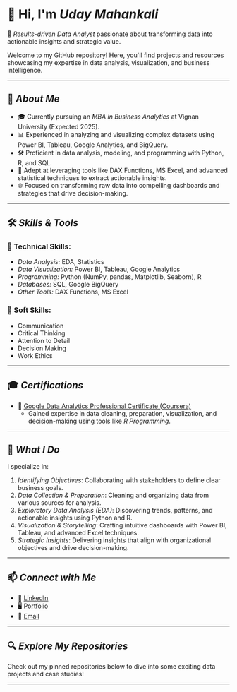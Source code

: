 # 👋 Hi, I'm *Uday Mahankali*  

🎯 *Results-driven Data Analyst* passionate about transforming data into actionable insights and strategic value.  

Welcome to my GitHub repository! Here, you'll find projects and resources showcasing my expertise in data analysis, visualization, and business intelligence.  

---

## 🚀 *About Me*  

- 🎓 Currently pursuing an *MBA in Business Analytics* at Vignan University (Expected 2025).  
- 📊 Experienced in analyzing and visualizing complex datasets using Power BI, Tableau, Google Analytics, and BigQuery.  
- 🛠 Proficient in data analysis, modeling, and programming with Python, R, and SQL.  
- 🌟 Adept at leveraging tools like DAX Functions, MS Excel, and advanced statistical techniques to extract actionable insights.  
- 🌐 Focused on transforming raw data into compelling dashboards and strategies that drive decision-making.  

---

## 🛠 *Skills & Tools*  

### 🔧 Technical Skills:  
- *Data Analysis:* EDA, Statistics  
- *Data Visualization:* Power BI, Tableau, Google Analytics  
- *Programming:* Python (NumPy, pandas, Matplotlib, Seaborn), R  
- *Databases:* SQL, Google BigQuery  
- *Other Tools:* DAX Functions, MS Excel  

### 🌟 Soft Skills:  
- Communication  
- Critical Thinking  
- Attention to Detail  
- Decision Making  
- Work Ethics  

---

## 🎓 *Certifications*  

- 🏅 [Google Data Analytics Professional Certificate (Coursera)](https://www.coursera.org/account/accomplishments/specialization/certificate/YESXMM44E2NK)  
  - Gained expertise in data cleaning, preparation, visualization, and decision-making using tools like *R Programming*.  

---

## 💼 *What I Do*  

I specialize in:  
1. *Identifying Objectives*: Collaborating with stakeholders to define clear business goals.  
2. *Data Collection & Preparation*: Cleaning and organizing data from various sources for analysis.  
3. *Exploratory Data Analysis (EDA)*: Discovering trends, patterns, and actionable insights using Python and R.  
4. *Visualization & Storytelling*: Crafting intuitive dashboards with Power BI, Tableau, and advanced Excel techniques.  
5. *Strategic Insights*: Delivering insights that align with organizational objectives and drive decision-making.  

---

## 📫 *Connect with Me*  

- 💼 [LinkedIn](https://www.linkedin.com/in/mahankali-uday-05525425a/)  
- 🖥 [Portfolio](https://github.com/Udaeyy)  
- 📧 [Email](mailto:umahankali89@gmail.com)  

---

## 🔍 *Explore My Repositories*  

Check out my pinned repositories below to dive into some exciting data projects and case studies!  

--- 
